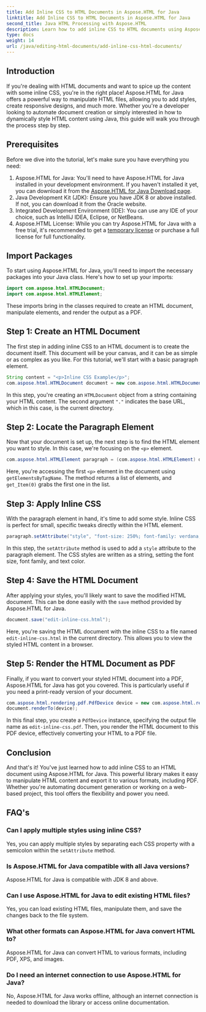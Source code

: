 ```yaml
---
title: Add Inline CSS to HTML Documents in Aspose.HTML for Java
linktitle: Add Inline CSS to HTML Documents in Aspose.HTML for Java
second_title: Java HTML Processing with Aspose.HTML
description: Learn how to add inline CSS to HTML documents using Aspose.HTML for Java. This step-by-step guide helps you style HTML and convert it to PDF with ease.
type: docs
weight: 14
url: /java/editing-html-documents/add-inline-css-html-documents/
---
```

## Introduction
If you're dealing with HTML documents and want to spice up the content with some inline CSS, you're in the right place! Aspose.HTML for Java offers a powerful way to manipulate HTML files, allowing you to add styles, create responsive designs, and much more. Whether you're a developer looking to automate document creation or simply interested in how to dynamically style HTML content using Java, this guide will walk you through the process step by step.
## Prerequisites
Before we dive into the tutorial, let's make sure you have everything you need:
1. Aspose.HTML for Java: You'll need to have Aspose.HTML for Java installed in your development environment. If you haven't installed it yet, you can download it from the [Aspose.HTML for Java Download page](https://releases.aspose.com/html/java/).
2. Java Development Kit (JDK): Ensure you have JDK 8 or above installed. If not, you can download it from the Oracle website.
3. Integrated Development Environment (IDE): You can use any IDE of your choice, such as IntelliJ IDEA, Eclipse, or NetBeans.
4. Aspose.HTML License: While you can try Aspose.HTML for Java with a free trial, it's recommended to get a [temporary license](https://purchase.aspose.com/temporary-license/) or purchase a full license for full functionality.

## Import Packages
To start using Aspose.HTML for Java, you'll need to import the necessary packages into your Java class. Here's how to set up your imports:
```java
import com.aspose.html.HTMLDocument;
import com.aspose.html.HTMLElement;
```
These imports bring in the classes required to create an HTML document, manipulate elements, and render the output as a PDF.
## Step 1: Create an HTML Document
The first step in adding inline CSS to an HTML document is to create the document itself. This document will be your canvas, and it can be as simple or as complex as you like. For this tutorial, we'll start with a basic paragraph element.
```java
String content = "<p>Inline CSS Example</p>";
com.aspose.html.HTMLDocument document = new com.aspose.html.HTMLDocument(content, ".");
```
In this step, you're creating an `HTMLDocument` object from a string containing your HTML content. The second argument `"."` indicates the base URL, which in this case, is the current directory.
## Step 2: Locate the Paragraph Element
Now that your document is set up, the next step is to find the HTML element you want to style. In this case, we're focusing on the `<p>` element.
```java
com.aspose.html.HTMLElement paragraph = (com.aspose.html.HTMLElement) document.getElementsByTagName("p").get_Item(0);
```
Here, you're accessing the first `<p>` element in the document using `getElementsByTagName`. The method returns a list of elements, and `get_Item(0)` grabs the first one in the list.
## Step 3: Apply Inline CSS
With the paragraph element in hand, it's time to add some style. Inline CSS is perfect for small, specific tweaks directly within the HTML element.
```java
paragraph.setAttribute("style", "font-size: 250%; font-family: verdana; color: #cd66aa");
```
In this step, the `setAttribute` method is used to add a `style` attribute to the paragraph element. The CSS styles are written as a string, setting the font size, font family, and text color.
## Step 4: Save the HTML Document
After applying your styles, you'll likely want to save the modified HTML document. This can be done easily with the `save` method provided by Aspose.HTML for Java.
```java
document.save("edit-inline-css.html");
```
Here, you're saving the HTML document with the inline CSS to a file named `edit-inline-css.html` in the current directory. This allows you to view the styled HTML content in a browser.
## Step 5: Render the HTML Document as PDF
Finally, if you want to convert your styled HTML document into a PDF, Aspose.HTML for Java has got you covered. This is particularly useful if you need a print-ready version of your document.
```java
com.aspose.html.rendering.pdf.PdfDevice device = new com.aspose.html.rendering.pdf.PdfDevice("edit-inline-css.pdf");
document.renderTo(device);
```
In this final step, you create a `PdfDevice` instance, specifying the output file name as `edit-inline-css.pdf`. Then, you render the HTML document to this PDF device, effectively converting your HTML to a PDF file.

## Conclusion
And that's it! You've just learned how to add inline CSS to an HTML document using Aspose.HTML for Java. This powerful library makes it easy to manipulate HTML content and export it to various formats, including PDF. Whether you're automating document generation or working on a web-based project, this tool offers the flexibility and power you need.
## FAQ's
### Can I apply multiple styles using inline CSS?
Yes, you can apply multiple styles by separating each CSS property with a semicolon within the `setAttribute` method.
### Is Aspose.HTML for Java compatible with all Java versions?
Aspose.HTML for Java is compatible with JDK 8 and above.
### Can I use Aspose.HTML for Java to edit existing HTML files?
Yes, you can load existing HTML files, manipulate them, and save the changes back to the file system.
### What other formats can Aspose.HTML for Java convert HTML to?
Aspose.HTML for Java can convert HTML to various formats, including PDF, XPS, and images.
### Do I need an internet connection to use Aspose.HTML for Java?
No, Aspose.HTML for Java works offline, although an internet connection is needed to download the library or access online documentation.
